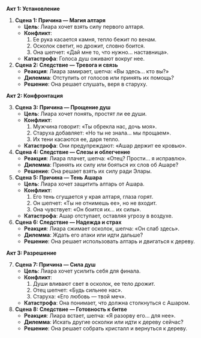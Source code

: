 **Акт 1: Установление**

1. **Сцена 1: Причина — Магия алтаря**
    - **Цель**: Лиара хочет взять силу первого алтаря.
    - **Конфликт**:
        1. Ее рука касается камня, тепло бежит по венам.
        2. Осколок светит, но дрожит, словно боится.
        3. Она шепчет: «Дай мне то, что нужно… наставница».
    - **Катастрофа**: Голоса душ оживают вокруг нее.
2. **Сцена 2: Следствие — Тревога и связь**
    - **Реакция**: Лиара замирает, шепча: «Вы здесь… кто вы?»
    - **Дилемма**: Отступить от голосов или принять их помощь?
    - **Решение**: Она решает слушать, веря в старуху.

**Акт 2: Конфронтация**

3. **Сцена 3: Причина — Прощение душ**
    - **Цель**: Лиара хочет понять, простят ли ее души.
    - **Конфликт**:
        1. Мужчина говорит: «Ты обрекла нас, дочь моя».
        2. Старуха добавляет: «Но ты не знала… мы прощаем».
        3. Их тени касаются ее, даря тепло.
    - **Катастрофа**: Они предупреждают: «Ашар держит ее кровью».
4. **Сцена 4: Следствие — Слезы и облегчение**
    - **Реакция**: Лиара плачет, шепча: «Отец? Прости… я исправлю».
    - **Дилемма**: Принять их силу или бояться их слов об Ашаре?
    - **Решение**: Она решает взять их силу ради Элары.
5. **Сцена 5: Причина — Тень Ашара**
    - **Цель**: Лиара хочет защитить алтарь от Ашара.
    - **Конфликт**:
        1. Его тень сгущается у края алтаря, глаза горят.
        2. Он шепчет: «Ты не отнимешь ее», но не входит.
        3. Она чувствует: «Он боится их… их силы».
    - **Катастрофа**: Ашар отступает, оставляя угрозу в воздухе.
6. **Сцена 6: Следствие — Надежда и страх**
    - **Реакция**: Лиара сжимает осколок, шепча: «Он слаб здесь».
    - **Дилемма**: Ждать его атаки или идти дальше?
    - **Решение**: Она решает использовать алтарь и двигаться к дереву.

**Акт 3: Разрешение**

7. **Сцена 7: Причина — Сила душ**
    - **Цель**: Лиара хочет усилить себя для финала.
    - **Конфликт**:
        1. Души вливают свет в осколок, ее тело дрожит.
        2. Отец шепчет: «Будь сильнее нас».
        3. Старуха: «Его любовь — твой меч».
    - **Катастрофа**: Она понимает, что должна столкнуться с Ашаром.
8. **Сцена 8: Следствие — Готовность к битве**
    - **Реакция**: Лиара встает, шепча: «Я разорву его… для нее».
    - **Дилемма**: Искать другие осколки или идти к дереву сейчас?
    - **Решение**: Она решает собрать кристалл и вернуться к дереву.